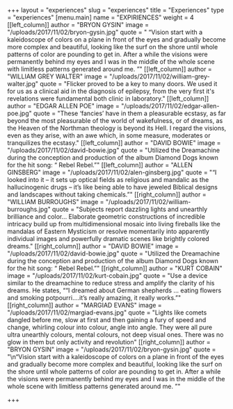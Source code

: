 +++
layout = "experiences"
slug = "experiences"
title = "Experiences"
type = "experiences"
[menu.main]
name = "EXPIRIENCES"
weight = 4
[[left_column]]
author = "BRYON GYSIN"
image = "/uploads/2017/11/02/bryon-gysin.jpg"
quote = " “Vision start with a kaleidoscope of colors on a plane in front of the eyes and gradually become more complex and beautiful, looking like the surf on the shore until whole patterns of color are pounding to get in. After a while the visions were permanently behind my eyes and I was in the middle of the whole scene with limitless patterns generated around me. ”"
[[left_column]]
author = "WILLIAM GREY WALTER"
image = "/uploads/2017/11/02/william-grey-walter.jpg"
quote = "Flicker proved to be a key to many doors. We used it for us as a clinical aid in the diagnosis of epilepsy, from the very first it's revelations were fundamental both clinic in laboratory."
[[left_column]]
author = "EDGAR ALLEN POE"
image = "/uploads/2017/11/02/edgar-allen-poe.jpg"
quote = "These ‘fancies’ have in them a pleasurable ecstasy, as far beyond the most pleasurable of the world of wakefulness, or of dreams, as the Heaven of the Northman theology is beyond its Hell. I regard the visions, even as they arise, with an awe which, in some measure, moderates or tranquilizes the ecstasy."
[[left_column]]
author = "DAVID BOWIE"
image = "/uploads/2017/11/02/david-bowie.jpg"
quote = "Utilized the Dreamachine during the conception and production of the album Diamond Dogs known for the hit song: “ Rebel Rebel.”"
[[left_column]]
author = "ALLEN GINSBERG"
image = "/uploads/2017/11/02/alen-ginsberg.jpg"
quote = "“I looked into it – it sets up optical fields as religious and mandalic as the hallucinogenic drugs – it’s like being able to have jeweled Biblical designs and landscapes without taking chemicals.”"
[[right_column]]
author = "WILLIAM BURROUGHS"
image = "/uploads/2017/11/02/william-burroughs.jpg"
quote = "Subjects report dazzling lights and unearthly brilliance and color... Elaborate geometric constructions of incredible intricacy build up from multidimensional mosaic into living fireballs like the mandalas of Eastern Mysticism or resolve momentarily into apparently individual images and powerfully dramatic scenes like brightly colored dreams."
[[right_column]]
author = "DAVID BOWIE"
image = "/uploads/2017/11/02/david-bowie.jpg"
quote = "Utilized the Dreamachine during the conception and production of the album Diamond Dogs known for the hit song: “ Rebel Rebel.”"
[[right_column]]
author = "KURT COBAIN"
image = "/uploads/2017/11/02/kurt-cobain.jpg"
quote = "Use a device similar to the dreamachine to reduce stress and amplify the clarity of his dreams. He states, ““I dreamed about German shepherds … eating flowers and smoking potpourri….it’s really amazing, it really works.”"
[[right_column]]
author = "MARGIAD EVANS"
image = "/uploads/2017/11/02/margiad-evans.jpg"
quote = "Lights like comets dangled before me, slow at first and then gaining a fury of speed and change, whirling colour into colour, angle into angle. They were all pure ultra unearthly colours, mental colours, not deep visual ones. There was no glow in them but only activity and revolution"
[[right_column]]
author = "BRYON GYSIN"
image = "/uploads/2017/11/02/bryon-gysin.jpg"
quote = "\n“Vision start with a kaleidoscope of colors on a plane in front of the eyes and gradually become more complex and beautiful, looking like the surf on the shore until whole patterns of color are pounding to get in. After a while the visions were permanently behind my eyes and I was in the middle of the whole scene with limitless patterns generated around me. ”"

+++
